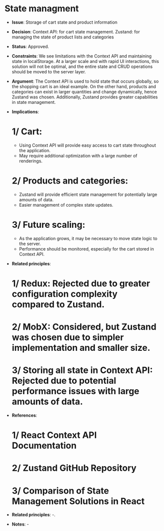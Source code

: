 # State managment

* **Issue**: Storage of cart state and product information

* **Decision**: Context API: for cart state management. Zustand: for managing the state of product lists and categories

* **Status**: Approved.

* **Constraints**: We see limitations with the Context API and maintaining state in localStorage. At a larger scale and with rapid UI interactions, this solution will not be optimal, and the entire state and CRUD operations should be moved to the server layer.

* **Argument**: The Context API is used to hold state that occurs globally, so the shopping cart is an ideal example. On the other hand, products and categories can exist in larger quantities and change dynamically, hence Zustand was chosen. Additionally, Zustand provides greater capabilities in state management.

* **Implications**: 
     # 1/ Cart:
     - Using Context API will provide easy access to cart state throughout the application.
     - May require additional optimization with a large number of renderings.

     # 2/ Products and categories:
     - Zustand will provide efficient state management for potentially large amounts of data.
     - Easier management of complex state updates.

     # 3/ Future scaling:
     - As the application grows, it may be necessary to move state logic to the server.
     - Performance should be monitored, especially for the cart stored in Context API.

* **Related principles**:
     # 1/ Redux: Rejected due to greater configuration complexity compared to Zustand.
     # 2/ MobX: Considered, but Zustand was chosen due to simpler implementation and smaller size.
     # 3/ Storing all state in Context API: Rejected due to potential performance issues with large amounts of data.

* **References**:
     # 1/ React Context API Documentation
     # 2/ Zustand GitHub Repository
     # 3/ Comparison of State Management Solutions in React

* **Related principles**: -.

* **Notes**:  -
